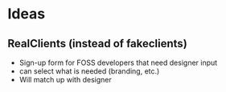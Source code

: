 # Ideas

## RealClients (instead of fakeclients)
- Sign-up form for FOSS developers that need designer input
- can select what is needed (branding, etc.)
- Will match up with designer
